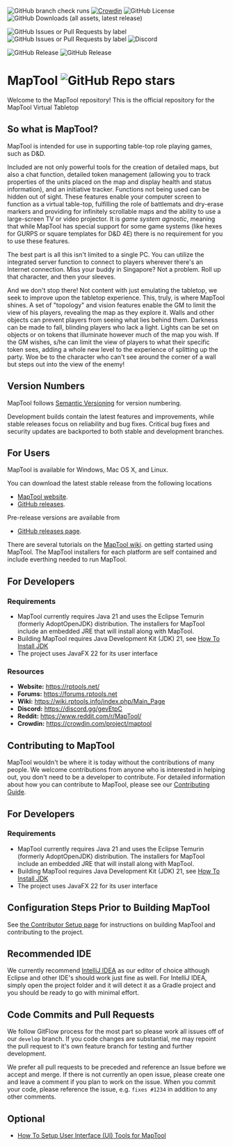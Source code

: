 ![GitHub branch check runs](https://img.shields.io/github/check-runs/RPTools/MapTool/develop?label=Development%20Checks)
[![Crowdin](https://badges.crowdin.net/maptool/localized.svg)](https://crowdin.com/project/maptool)
![GitHub License](https://img.shields.io/github/license/RPTools/maptool)
![GitHub Downloads (all assets, latest release)](https://img.shields.io/github/downloads/RPTools/maptool/latest/total)

![GitHub Issues or Pull Requests by label](https://img.shields.io/github/issues/RPTools/maptool/feature?label=Features&link=!%5BGitHub%20Issues%20or%20Pull%20Requests%20by%20label%5D(https%3A%2F%2Fimg.shields.io%2Fgithub%2Fissues%2FRPTools%2Fmaptool%2Ffeature%3Flabel%3DFeature%2520Requests%26link%3Dhttps%253A%252F%252Fgithub.com%252FRPTools%252Fmaptool%252Fissues%253Fq%253Dsort%25253Aupdated-desc%252520is%25253Aissue%252520is%25253Aopen%252520label%25253Afeature))
![GitHub Issues or Pull Requests by label](https://img.shields.io/github/issues/RPTools/maptool/bug?label=Bugs&link=!%5BGitHub%20Issues%20or%20Pull%20Requests%20by%20label%5D(https%3A%2F%2Fimg.shields.io%2Fgithub%2Fissues%2FRPTools%2Fmaptool%2Ffeature%3Flabel%3DFeature%2520Requests%26link%3Dhttps%253A%252F%252Fgithub.com%252FRPTools%252Fmaptool%252Fissues%253Fq%253Dsort%25253Aupdated-desc%252520is%25253Aissue%252520is%25253Aopen%252520label%25253Afeature))
![Discord](https://img.shields.io/discord/296230822262865920?label=MapTool%20Discord)

![GitHub Release](https://img.shields.io/github/v/release/RPTools/MapTool?label=Stable%20Release)
![GitHub Release](https://img.shields.io/github/v/release/RPTools/maptool?include_prereleases&filter=*rc-*&label=Release%20Candidate)

# MapTool ![GitHub Repo stars](https://img.shields.io/github/stars/RPTools/MapTool)

Welcome to the MapTool repository! This is the official repository for the MapTool Virtual Tabletop

## So what is MapTool?

MapTool is intended for use in supporting table-top role playing games, such as D&D.

Included are not only powerful tools for the creation of detailed maps, but also a chat function,
detailed token management (allowing you to track properties of the units placed on the map and
display health and status information), and an initiative tracker. Functions not being used can be
hidden out of sight. These features enable your computer screen to function as a virtual table-top,
fulfilling the role of battlemats and dry-erase markers and providing for infinitely scrollable maps
and the ability to use a large-screen TV or video projector. It is _game system agnostic_, meaning
that while MapTool has special support for some game systems (like hexes for GURPS or square
templates for D&D 4E) there is no requirement for you to use these features.

The best part is all this isn't limited to a single PC. You can utilize the integrated server
function to connect to players wherever there's an Internet connection. Miss your buddy in
Singapore? Not a problem. Roll up that character, and then your sleeves.

And we don't stop there! Not content with just emulating the tabletop, we seek to improve upon the
tabletop experience. This, truly, is where MapTool shines. A set of "topology" and vision features
enable the GM to limit the view of his players, revealing the map as they explore it. Walls and
other objects can prevent players from seeing what lies behind them. Darkness can be made to fall,
blinding players who lack a light. Lights can be set on objects or on tokens that illuminate however
much of the map you wish. If the GM wishes, s/he can limit the view of players to what their
specific token sees, adding a whole new level to the experience of splitting up the party. Woe be to
the character who can't see around the corner of a wall but steps out into the view of the enemy!

## Version Numbers

MapTool follows [Semantic Versioning](https://semver.org/) for version numbering.

Development builds contain the latest features and improvements, while stable releases focus on
reliability and bug fixes. Critical bug fixes and security updates are backported to both stable and
development branches.

## For Users

MapTool is available for Windows, Mac OS X, and Linux.

You can download the latest stable release
from
the following locations

* [MapTool website](https://www.rptools.net/toolbox/download-rptools-products/#/).
* [GitHub releases](https://github.com/RPTools/maptool/releases/latest).

Pre-release versions are available from

* [GitHub releases page](https://github.com/RPTools/maptool/releases).

There are several tutorials on the [MapTool wiki](https://wiki.rptools.info/index.php/Main_Page).
on
getting started using MapTool.
The MapTool installers for each platform are self contained and include everthing needed to run
MapTool.

## For Developers

### Requirements

- MapTool currently requires Java 21 and uses the Eclipse Temurin (formerly AdoptOpenJDK)
  distribution. The installers for MapTool include an embedded JRE that will install along with
  MapTool.
- Building MapTool requires Java Development Kit (JDK)
  21, see [How To Install JDK](doc/How_To_Install_JDK.md)
- The project uses JavaFX 22 for its user interface

### Resources

- **Website:** https://rptools.net/
- **Forums:**  https://forums.rptools.net
- **Wiki:**    https://wiki.rptools.info/index.php/Main_Page
- **Discord:** https://discord.gg/gevEtpC
- **Reddit:**  https://www.reddit.com/r/MapTool/
- **Crowdin:** https://crowdin.com/project/maptool

## Contributing to MapTool

MapTool wouldn't be where it is today without the contributions of many people. We welcome
contributions from anyone who is interested in helping out, you don't need to be a developer to
contribute. For detailed information
about how
you can contribute to MapTool, please see our [Contributing Guide](CONTRIBUTING.md).

## For Developers

### Requirements

- MapTool currently requires Java 21 and uses the Eclipse Temurin (formerly AdoptOpenJDK)
  distribution. The installers for MapTool include an embedded JRE that will install along with
  MapTool.
- Building MapTool requires Java Development Kit (JDK)
  21, see [How To Install JDK](doc/How_To_Install_JDK.md)
- The project uses JavaFX 22 for its user interface

Configuration Steps Prior to Building MapTool
---------------------------------------------

See [the Contributor Setup page](https://github.com/RPTools/maptool/wiki/Contributor-Setup-Instructions-For-MapTool)
for instructions on building MapTool and contributing to the project.


Recommended IDE
----------------
We currently recommend [IntelliJ IDEA](https://www.jetbrains.com/idea/) as our editor of choice
although Eclipse and other IDE's should work just fine as well. For IntelliJ IDEA, simply open the
project folder and it will detect it as a Gradle project and you should be ready to go with minimal
effort.


Code Commits and Pull Requests
--------------------------------
We follow GitFlow process for the most part so please work all issues off of our `develop` branch.
If you code changes are substantial, me may repoint the pull request to it's own feature branch for
testing and further development.

We prefer all pull requests to be preceded and reference an Issue before we accept and merge. If
there is not currently an open issue, please create one and leave a comment if you plan to work on
the issue. When you commit your code, please reference the issue, e.g. `fixes #1234` in addition to
any other comments.


Optional
--------

- [How To Setup User Interface (UI) Tools for MapTool](doc/How_To_Setup_UI_Tools.md)
